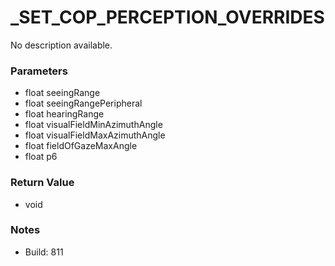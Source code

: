 # _SET_COP_PERCEPTION_OVERRIDES

No description available.

### Parameters
* float seeingRange
* float seeingRangePeripheral
* float hearingRange
* float visualFieldMinAzimuthAngle
* float visualFieldMaxAzimuthAngle
* float fieldOfGazeMaxAngle
* float p6

### Return Value
* void

### Notes
* Build: 811

